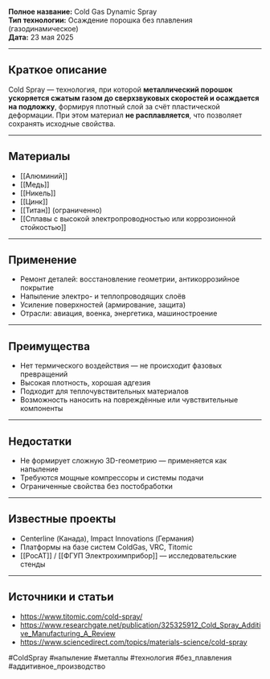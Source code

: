 
**Полное название:** Cold Gas Dynamic Spray  
**Тип технологии:** Осаждение порошка без плавления (газодинамическое)  
**Дата:** 23 мая 2025

---

## Краткое описание
Cold Spray — технология, при которой **металлический порошок ускоряется сжатым газом до сверхзвуковых скоростей и осаждается на подложку**, формируя плотный слой за счёт пластической деформации. При этом материал **не расплавляется**, что позволяет сохранять исходные свойства.

---

## Материалы
- [[Алюминий]]
- [[Медь]]
- [[Никель]]
- [[Цинк]]
- [[Титан]] (ограниченно)
- [[Сплавы с высокой электропроводностью или коррозионной стойкостью]]

---

## Применение
- Ремонт деталей: восстановление геометрии, антикоррозийное покрытие
- Напыление электро- и теплопроводящих слоёв
- Усиление поверхностей (армирование, защита)
- Отрасли: авиация, военка, энергетика, машиностроение

---

## Преимущества
- Нет термического воздействия — не происходит фазовых превращений
- Высокая плотность, хорошая адгезия
- Подходит для теплочувствительных материалов
- Возможность наносить на повреждённые или чувствительные компоненты

---

## Недостатки
- Не формирует сложную 3D-геометрию — применяется как напыление
- Требуются мощные компрессоры и системы подачи
- Ограниченные свойства без постобработки

---

## Известные проекты
- Centerline (Канада), Impact Innovations (Германия)
- Платформы на базе систем ColdGas, VRC, Titomic
- [[РосАТ]] / [[ФГУП Электрохимприбор]] — исследовательские стенды

---

## Источники и статьи
- https://www.titomic.com/cold-spray/
- https://www.researchgate.net/publication/325325912_Cold_Spray_Additive_Manufacturing_A_Review
- https://www.sciencedirect.com/topics/materials-science/cold-spray

#ColdSpray #напыление #металлы #технология #без_плавления #аддитивное_производство